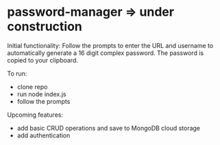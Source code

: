 # password-manager => under construction

Initial functionality: Follow the prompts to enter the URL and username to automatically generate a 16 digit complex password. The password is copied to your clipboard.

To run: 
  - clone repo
  - run node index.js 
  - follow the prompts

Upcoming features:
  - add basic CRUD operations and save to MongoDB cloud storage
  - add authentication
